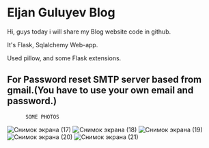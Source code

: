 
# Eljan Guluyev Blog 

Hi, guys today i will share my Blog website code in github.

It's Flask, Sqlalchemy Web-app.

Used pillow, and some Flask extensions.

For Password reset SMTP server based from gmail.(You have to use your own email and password.)
------------------------------------------------------------------------------------------------------

          SOME PHOTOS

![Снимок экрана (17)](https://user-images.githubusercontent.com/77200703/150416434-64635a42-a83b-4224-b2eb-092b77f4cd5a.png)
![Снимок экрана (18)](https://user-images.githubusercontent.com/77200703/150416507-890435a2-41ce-4db2-be24-7bb4b1c94f3f.png)
![Снимок экрана (19)](https://user-images.githubusercontent.com/77200703/150416530-d1367be9-a3e1-4204-ba3d-631c5c423ad6.png)
![Снимок экрана (20)](https://user-images.githubusercontent.com/77200703/150416548-2709027f-a695-4b8a-a778-0129938747af.png)
![Снимок экрана (21)](https://user-images.githubusercontent.com/77200703/150416559-04f741c5-0d0d-4114-bd52-6c3c537540e7.png)
